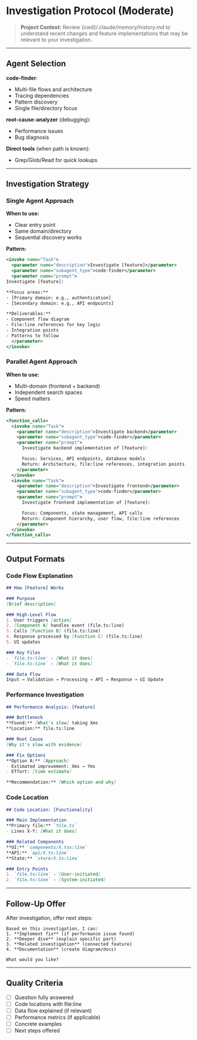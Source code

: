 # Investigation Protocol (Moderate)

> **Project Context:** Review {cwd}/.claude/memory/history.md to understand recent changes and feature implementations that may be relevant to your investigation.

---

## Agent Selection

**code-finder**:
- Multi-file flows and architecture
- Tracing dependencies
- Pattern discovery
- Single file/directory focus

**root-cause-analyzer** (debugging):
- Performance issues
- Bug diagnosis

**Direct tools** (when path is known):
- Grep/Glob/Read for quick lookups

---

## Investigation Strategy

### Single Agent Approach
**When to use:**
- Clear entry point
- Same domain/directory
- Sequential discovery works

**Pattern:**
```xml
<invoke name="Task">
  <parameter name="description">Investigate [feature]</parameter>
  <parameter name="subagent_type">code-finder</parameter>
  <parameter name="prompt">
Investigate [feature]:

**Focus areas:**
- [Primary domain: e.g., authentication]
- [Secondary domain: e.g., API endpoints]

**Deliverables:**
- Component flow diagram
- File:line references for key logic
- Integration points
- Patterns to follow
  </parameter>
</invoke>
```

### Parallel Agent Approach
**When to use:**
- Multi-domain (frontend + backend)
- Independent search spaces
- Speed matters

**Pattern:**
```xml
<function_calls>
  <invoke name="Task">
    <parameter name="description">Investigate backend</parameter>
    <parameter name="subagent_type">code-finder</parameter>
    <parameter name="prompt">
      Investigate backend implementation of [feature]:

      Focus: Services, API endpoints, database models
      Return: Architecture, file:line references, integration points
    </parameter>
  </invoke>
  <invoke name="Task">
    <parameter name="description">Investigate frontend</parameter>
    <parameter name="subagent_type">code-finder</parameter>
    <parameter name="prompt">
      Investigate frontend implementation of [feature]:

      Focus: Components, state management, API calls
      Return: Component hierarchy, user flow, file:line references
    </parameter>
  </invoke>
</function_calls>
```

---

## Output Formats

### Code Flow Explanation

```markdown
## How [Feature] Works

### Purpose
[Brief description]

### High-Level Flow
1. User triggers [action]
2. [Component A] handles event (file.ts:line)
3. Calls [Function B] (file.ts:line)
4. Response processed by [Function C] (file.ts:line)
5. UI updates

### Key Files
- `file.ts:line` - [What it does]
- `file.ts:line` - [What it does]

### Data Flow
Input → Validation → Processing → API → Response → UI Update
```

### Performance Investigation

```markdown
## Performance Analysis: [Feature]

### Bottleneck
**Found:** [What's slow] taking Xms
**Location:** file.ts:line

### Root Cause
[Why it's slow with evidence]

### Fix Options
**Option A:** [Approach]
- Estimated improvement: Xms → Yms
- Effort: [time estimate]

**Recommendation:** [Which option and why]
```

### Code Location

```markdown
## Code Location: [Functionality]

### Main Implementation
**Primary file:** `file.ts`
- Lines X-Y: [What it does]

### Related Components
**UI:** `components/X.tsx:line`
**API:** `api/X.ts:line`
**State:** `store/X.ts:line`

### Entry Points
1. `file.ts:line` - [User-initiated]
2. `file.ts:line` - [System-initiated]
```

---

## Follow-Up Offer

After investigation, offer next steps:

```
Based on this investigation, I can:
1. **Implement fix** (if performance issue found)
2. **Deeper dive** (explain specific part)
3. **Related investigation** (connected feature)
4. **Documentation** (create diagram/docs)

What would you like?
```

---

## Quality Criteria

- [ ] Question fully answered
- [ ] Code locations with file:line
- [ ] Data flow explained (if relevant)
- [ ] Performance metrics (if applicable)
- [ ] Concrete examples
- [ ] Next steps offered

